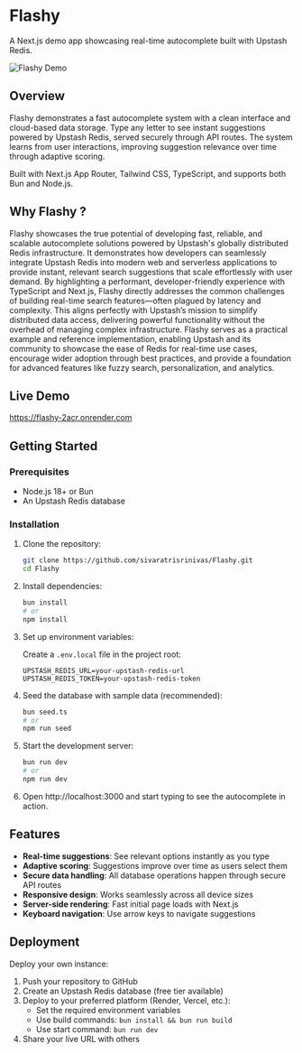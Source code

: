 # Flashy

A Next.js demo app showcasing real-time autocomplete built with Upstash Redis.

![Flashy Demo](https://github.com/user-attachments/assets/9b777680-f5f7-47c1-b702-69c1ab63e081)

## Overview

Flashy demonstrates a fast autocomplete system with a clean interface and cloud-based data storage. Type any letter to see instant suggestions powered by Upstash Redis, served securely through API routes. The system learns from user interactions, improving suggestion relevance over time through adaptive scoring.

Built with Next.js App Router, Tailwind CSS, TypeScript, and supports both Bun and Node.js.

## Why Flashy ?

Flashy showcases the true potential of developing fast, reliable, and scalable autocomplete solutions powered by Upstash's globally distributed Redis infrastructure. It demonstrates how developers can seamlessly integrate Upstash Redis into modern web and serverless applications to provide instant, relevant search suggestions that scale effortlessly with user demand. By highlighting a performant, developer-friendly experience with TypeScript and Next.js, Flashy directly addresses the common challenges of building real-time search features—often plagued by latency and complexity. This aligns perfectly with Upstash’s mission to simplify distributed data access, delivering powerful functionality without the overhead of managing complex infrastructure. Flashy serves as a practical example and reference implementation, enabling Upstash and its community to showcase the ease of Redis for real-time use cases, encourage wider adoption through best practices, and provide a foundation for advanced features like fuzzy search, personalization, and analytics.


## Live Demo

https://flashy-2acr.onrender.com

## Getting Started

### Prerequisites

- Node.js 18+ or Bun
- An Upstash Redis database

### Installation

1. Clone the repository:
   ```bash
   git clone https://github.com/sivaratrisrinivas/Flashy.git
   cd Flashy
   ```

2. Install dependencies:
   ```bash
   bun install
   # or
   npm install
   ```

3. Set up environment variables:
   
   Create a `.env.local` file in the project root:
   ```env
   UPSTASH_REDIS_URL=your-upstash-redis-url
   UPSTASH_REDIS_TOKEN=your-upstash-redis-token
   ```

4. Seed the database with sample data (recommended):
   ```bash
   bun seed.ts
   # or
   npm run seed
   ```

5. Start the development server:
   ```bash
   bun run dev
   # or
   npm run dev
   ```

6. Open http://localhost:3000 and start typing to see the autocomplete in action.

## Features

- **Real-time suggestions**: See relevant options instantly as you type
- **Adaptive scoring**: Suggestions improve over time as users select them
- **Secure data handling**: All database operations happen through secure API routes
- **Responsive design**: Works seamlessly across all device sizes
- **Server-side rendering**: Fast initial page loads with Next.js
- **Keyboard navigation**: Use arrow keys to navigate suggestions

## Deployment

Deploy your own instance:

1. Push your repository to GitHub
2. Create an Upstash Redis database (free tier available)
3. Deploy to your preferred platform (Render, Vercel, etc.):
   - Set the required environment variables
   - Use build commands: `bun install && bun run build`
   - Use start command: `bun run dev`
4. Share your live URL with others
